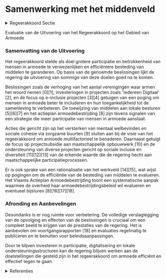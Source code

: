 # Samenwerking met het middenveld

<details>
        <summary>Regeerakkoord Sectie </summary>
        <p>2.2.9 Samenwerking met het middenveld We willen mensen die in armoede leven een stem geven en ook echt naar hen luisteren. We zorgen dat de middelen zo efficiënt mogelijk worden ingezet en in de eerste plaats ten goede komen aan mensen in armoede zelf en niet zonder meer aan structuren of organisaties. Op vlak van participatie van mensen in armoede volgen we een 2-sporenbeleid: We laten mensen die in armoede leven meer participeren aan de reguliere inspraak- en overlegorganen in de diverse betrokken beleidsdomeinen. We spreken mensen niet langer aan op basis van één bepaald kenmerk. We blijven de waarde erkennen van organisaties die participatie-processen ondersteunenq en inzetten op ervaringsdeskundigen. We zorgen voor minder versnippering en een rationalisatie van het werkveld. In dat opzicht evalueren we de middelen die van -daag vanuit Vlaanderen aan diverse institutionele partners besteed worden. We bekijken of dit budget via de lokale besturen of via open oproepen waar mogelijk efficiënter kan besteed worden. Dit laat nog meer werken op maat toe. Zo kunnen we concrete acties ondersteunen die mensen versterken en aanspreken op hun verantwoordelijkheid. Zo is bijvoorbeeld de loopbaankloof tussen mannen en vrouwen van buitenlandse herkomst veel groter dan bij personen van Belgische herkomst. Door hun emancipatie te stimuleren maken we ook werk van de strijd tegen armoede. </p>
        </details> 

Evaluatie van de Uitvoering van het Regeerakkoord op het Gebied van Armoede

### Samenvatting van de Uitvoering

Het regeerakkoord stelde als doel grotere participatie en betrokkenheid van mensen in armoede te verwezenlijken en efficiëntere besteding van middelen te garanderen. Op basis van de genoemde beslissingen lijkt de regering de uitvoering van sommige van deze doelen goed na te komen. 

Beslissingen zoals de verhoging van het aantal verenigingen waar armen het woord nemen \[0\]\[1\], investeringen in projecten zoals 'Iedereen Digitaal' \[2\], en de focus op e-inclusie projecten \[3\]\[4\] getuigen van een poging om mensen in armoede beter te includeren en hun toegankelijkheid tot de samenleving te verbeteren. De toewijzing van middelen aan lokale besturen \[5\]\[6\]\[7\] en het actieplan armoedebestrijding \[8\] zijn tevens signalen van een strategie die meer participatie van mensen in armoede aanstaat. 

Acties die gericht zijn op het versterken van mentaal welbevinden en sociale cohesie via zorgzame buurten \[9\] sluiten aan bij de visie van het regeerakkoord om armoede multifactorieel te benaderen. Daarnaast getuigt de focus op projectsubsidie aan maatschappelijk opbouwwerk \[10\] en de ondersteuning van diverse projecten gericht op sociale inclusie en diversiteit \[11\]\[12\]\[13\] van de erkende waarde die de regering hecht aan maatschappelijke participatieprocessen.

Er is ook sprake van een rationalisatie van het werkveld \[14\]\[15\], wat wijst op pogingen om de efficiëntie van de besteding van middelen te evalueren. Het Vlaams Actieplan Armoedebestrijding toont een systematische aanpak waarmee de overheid haar armoedebestrijdingsbeleid wil evalueren en eventueel bijsturen \[8\]\[16\]\[17\]\[18\].

### Afronding en Aanbevelingen

Desondanks is er nog ruimte voor verbetering. De volledige verslaglegging van de opvolging en effecten van de beslissingen is cruciaal om een compleet beeld te krijgen van de prestaties van de regering. Het is aanbevolen om voortgangsrapporten \[18\] en evaluaties regelmatig te publiceren en te benutten voor beleidsaanpassingen.

Door te blijven investeren in participatie, digitalisering en lokale ondersteuningsstructuren kan de regering blijven werken aan de doelstellingen die gesteld zijn in het regeerakkoord om armoede efficiënt en effectief tegen te gaan.

<details>
        <summary> Referenties</summary>
        
**[\[0\]](https://beslissingenvlaamseregering.vlaanderen.be/?search=Erkenning%20verenigingen%20waar%20armen%20het%20woord%20nemen%3A%20wijzigingsbesluit&dateOption=select&startDate=2022-01-21T09%3A00%3A00Z&endDate=2022-01-21T09%3A00%3A00Z)** : **(2022-01-21)** Erkenning verenigingen waar armen het woord nemen: wijzigingsbesluit 

**[\[1\]](https://beslissingenvlaamseregering.vlaanderen.be/?search=Erkenning%20verenigingen%20waar%20armen%20het%20woord%20nemen%3A%20wijzigingsbesluit&dateOption=select&startDate=2022-03-11T09%3A00%3A00Z&endDate=2022-03-11T09%3A00%3A00Z)** : **(2022-03-11)** Erkenning verenigingen waar armen het woord nemen: wijzigingsbesluit 

**[\[2\]](https://beslissingenvlaamseregering.vlaanderen.be/?search=Plan%20Vlaamse%20Veerkracht%3A%20toewijzing%20middelen%20%27Iedereen%20Digitaal%27&dateOption=select&startDate=2021-07-16T06%3A00%3A00Z&endDate=2021-07-16T06%3A00%3A00Z)** : **(2021-07-16)** Plan Vlaamse Veerkracht: toewijzing middelen 'Iedereen Digitaal' 

**[\[3\]](https://beslissingenvlaamseregering.vlaanderen.be/?search=Vastleggen%20maatschappelijke%20uitdagingen%20in%20het%20kader%20van%20projectsubsidies%20sociaal-cultureel%20volwassenenwerk&dateOption=select&startDate=2022-01-21T09%3A00%3A00Z&endDate=2022-01-21T09%3A00%3A00Z)** : **(2022-01-21)** Vastleggen maatschappelijke uitdagingen in het kader van projectsubsidies sociaal-cultureel volwassenenwerk 

**[\[4\]](https://beslissingenvlaamseregering.vlaanderen.be/?search=Maatschappelijke%20uitdagingen%20projectsubsidies%20sociaal-cultureel%20volwassenenwerk%3A%20e-inclusie&dateOption=select&startDate=2021-01-22T09%3A00%3A00Z&endDate=2021-01-22T09%3A00%3A00Z)** : **(2021-01-22)** Maatschappelijke uitdagingen projectsubsidies sociaal-cultureel volwassenenwerk: e-inclusie 

**[\[5\]](https://beslissingenvlaamseregering.vlaanderen.be/?search=Subsidies%20Vlaamse%20lokale%20besturen%2C%20vzw%20de%20Rand%20en%20de%20Vlaamse%20Gemeenschapscommissie%20voor%20project%20%27Ondersteuning%20van%20lokale%20besturen%20in%20het%20kader%20van%20%20samenleven%20in%20diversiteit%3A%20Plan%20Samenleven%27&dateOption=select&startDate=2023-09-22T08%3A00%3A00Z&endDate=2023-09-22T08%3A00%3A00Z)** : **(2023-09-22)** Subsidies Vlaamse lokale besturen, vzw de Rand en de Vlaamse Gemeenschapscommissie voor project 'Ondersteuning van lokale besturen in het kader van  samenleven in diversiteit: Plan Samenleven' 

**[\[6\]](https://beslissingenvlaamseregering.vlaanderen.be/?search=Subsidie%20lokale%20besturen%2C%20vzw%20De%20Rand%20en%20Vlaamse%20Gemeenschapscommissie%20project%20%E2%80%98Plan%20Samenleven%E2%80%99%3A%20wijzigingsbesluit&dateOption=select&startDate=2022-12-23T09%3A00%3A00Z&endDate=2022-12-23T09%3A00%3A00Z)** : **(2022-12-23)** Subsidie lokale besturen, vzw De Rand en Vlaamse Gemeenschapscommissie project ‘Plan Samenleven’: wijzigingsbesluit 

**[\[7\]](https://beslissingenvlaamseregering.vlaanderen.be/?search=Subsidies%20Vlaamse%20lokale%20besturen%2C%20vzw%20de%20Rand%20en%20Vlaamse%20Gemeenschapscommissie%20voor%20Plan%20Samenleven&dateOption=select&startDate=2022-09-23T08%3A00%3A00Z&endDate=2022-09-23T08%3A00%3A00Z)** : **(2022-09-23)** Subsidies Vlaamse lokale besturen, vzw de Rand en Vlaamse Gemeenschapscommissie voor Plan Samenleven 

**[\[8\]](https://beslissingenvlaamseregering.vlaanderen.be/?search=Vlaams%20Actieplan%20Armoedebestrijding%202020-2024&dateOption=select&startDate=2020-09-25T08%3A00%3A00Z&endDate=2020-09-25T08%3A00%3A00Z)** : **(2020-09-25)** Vlaams Actieplan Armoedebestrijding 2020-2024 

**[\[9\]](https://beslissingenvlaamseregering.vlaanderen.be/?search=Plan%20Vlaamse%20Veerkracht%3A%20versterking%20mentaal%20welzijn%20via%20acties%20%27Zorgzame%20Buurten%27&dateOption=select&startDate=2021-04-30T08%3A00%3A00Z&endDate=2021-04-30T08%3A00%3A00Z)** : **(2021-04-30)** Plan Vlaamse Veerkracht: versterking mentaal welzijn via acties 'Zorgzame Buurten' 

**[\[10\]](https://beslissingenvlaamseregering.vlaanderen.be/?search=Projectsubsidie%20verscheidene%20organisaties%20voor%20maatschappelijk%20opbouwwerk%20voor%20project%20%27Samen%20op%20Straat%27&dateOption=select&startDate=2022-12-16T09%3A00%3A00Z&endDate=2022-12-16T09%3A00%3A00Z)** : **(2022-12-16)** Projectsubsidie verscheidene organisaties voor maatschappelijk opbouwwerk voor project 'Samen op Straat' 

**[\[11\]](https://beslissingenvlaamseregering.vlaanderen.be/?search=ArmenTekort%20vzw%3A%20subsidie%20opschaling%20buddywerking%20voor%20mensen%20in%20armoede&dateOption=select&startDate=2019-11-29T09%3A00%3A00Z&endDate=2019-11-29T09%3A00%3A00Z)** : **(2019-11-29)** ArmenTekort vzw: subsidie opschaling buddywerking voor mensen in armoede 

**[\[12\]](https://beslissingenvlaamseregering.vlaanderen.be/?search=Minderhedenforum%20vzw%3A%20tijdelijke%20projectsubsidie%202021&dateOption=select&startDate=2021-04-23T08%3A00%3A00Z&endDate=2021-04-23T08%3A00%3A00Z)** : **(2021-04-23)** Minderhedenforum vzw: tijdelijke projectsubsidie 2021 

**[\[13\]](https://beslissingenvlaamseregering.vlaanderen.be/?search=Plan%20Vlaamse%20Veerkracht%3A%20subsidie%20Koning%20Boudewijnstichting%20voor%20project%20%27zorgzame%20buurten%27&dateOption=select&startDate=2021-12-10T09%3A00%3A00Z&endDate=2021-12-10T09%3A00%3A00Z)** : **(2021-12-10)** Plan Vlaamse Veerkracht: subsidie Koning Boudewijnstichting voor project 'zorgzame buurten' 

**[\[14\]]** : **(2020-03-20)**  

**[\[15\]](https://beslissingenvlaamseregering.vlaanderen.be/?search=Uitbreiding%20tewerkstelling%20%E2%80%98Sociale%20Maribel%E2%80%99%3A%20overheveling%20van%20federale%20kredieten%20naar%20departementen%20CJM%20en%20WVG&dateOption=select&startDate=2021-03-05T09%3A00%3A00Z&endDate=2021-03-05T09%3A00%3A00Z)** : **(2021-03-05)** Uitbreiding tewerkstelling ‘Sociale Maribel’: overheveling van federale kredieten naar departementen CJM en WVG 

**[\[16\]](https://beslissingenvlaamseregering.vlaanderen.be/?search=Bijsturing%20van%20het%20Vlaams%20Actieplan%20Armoedebestrijding%20%28VAPA%29%202020-2024&dateOption=select&startDate=2022-10-28T08%3A00%3A00Z&endDate=2022-10-28T08%3A00%3A00Z)** : **(2022-10-28)** Bijsturing van het Vlaams Actieplan Armoedebestrijding (VAPA) 2020-2024 

**[\[17\]]** : **(2020-01-31)**  

**[\[18\]](https://beslissingenvlaamseregering.vlaanderen.be/?search=Voortgangsrapport%20van%20het%20Vlaams%20Actieplan%20Armoedebestrijding%202020-2024&dateOption=select&startDate=2022-03-25T09%3A00%3A00Z&endDate=2022-03-25T09%3A00%3A00Z)** : **(2022-03-25)** Voortgangsrapport van het Vlaams Actieplan Armoedebestrijding 2020-2024 
        </details> 

